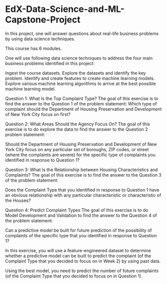 # EdX-Data-Science-and-ML-Capstone-Project
In this project, one will answer questions about real-life business problems by using data science techniques.

This course has 6 modules.

One will use following data science techniques to address the four main business problems identified in this project:

Ingest the course datasets.
Explore the datasets and identify the key problem.
Identify and create features to create machine learning models.
Explore various machine learning algorithms to arrive at the best possible machine learning model.

Question 1: What Is the Top Complaint Type?
The goal of this exercise is to find the answer to the Question 1 of the problem statement:
Which type of complaint should the Department of Housing Preservation and Development of New York City focus on first?

Question 2: What Areas Should the Agency Focus On?
The goal of this exercise is to do explore the data to find the answer to the Question 2 problem statement:

Should the Department of Housing Preservation and Development of New York City focus on any particular set of boroughs, ZIP codes, or street (where the complaints are severe) for the specific type of complaints you identified in response to Question 1?

Question 3: What Is the Relationship between Housing Characteristics and Complaints?
The goal of this exercise is to find the answer to the Question 3 of the problem statement: 

Does the Complaint Type that you identified in response to Question 1 have an obvious relationship with any particular characteristic or characteristic of the Houses?

Question 4: Predict Complaint Types
The goal of this exercise is to do Model Development and Validation to find the answer to the Question 4 of the problem statement:

Can a predictive model be built for future prediction of the possibility of complaints of the specific type that you identified in response to Question 1?

In this exercise, you will use a feature-engineered dataset to determine whether a predictive model can be built to predict the complaint (of the Complaint Type that you decided to focus on in Week 2) by using past data.

Using the best model, you need to predict the number of future complaints (of the Complaint Type that you decided to focus on in Question 1).
